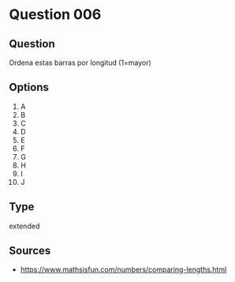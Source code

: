 # Question 006

## Question
Ordena estas barras por longitud (1=mayor)

## Options
1. A
2. B
3. C
4. D
5. E
6. F
7. G
8. H
9. I
10. J

## Type
extended

## Sources
- https://www.mathsisfun.com/numbers/comparing-lengths.html